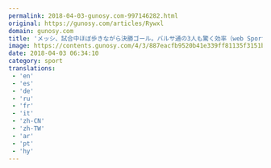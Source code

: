 ```yaml
---
permalink: 2018-04-03-gunosy.com-997146282.html
original: https://gunosy.com/articles/Rywxl
domain: gunosy.com
title: 'メッシ、試合中ほぼ歩きながら決勝ゴール。バルサ通の3人も驚く効率（web Sportiva） - グノシー'
image: https://contents.gunosy.com/4/3/887eacfb9520b41e339ff81135f3151b_content.jpg
date: 2018-04-03 06:34:10
category: sport
translations: 
 - 'en'
 - 'es'
 - 'de'
 - 'ru'
 - 'fr'
 - 'it'
 - 'zh-CN'
 - 'zh-TW'
 - 'ar'
 - 'pt'
 - 'hy'
---
```


